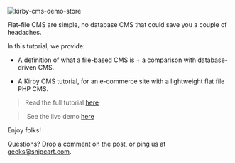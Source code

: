 ![kirby-cms-demo-store](https://snipcart.com/media/204101/kirby.png)

Flat-file CMS are simple, no database CMS that could save you a couple of headaches.

In this tutorial, we provide:

- A definition of what a file-based CMS is + a comparison with database-driven CMS.

- A Kirby CMS tutorial, for an e-commerce site with a lightweight flat file PHP CMS.

> Read the full tutorial [here](https://snipcart.com/blog/flat-file-cms-php-kirby-tutorial)

> See the live demo [here](https://kirby-snipcart.herokuapp.com/)

Enjoy folks!

Questions? Drop a comment on the post, or ping us at geeks@snipcart.com.

